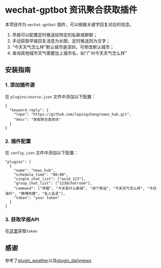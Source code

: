 # wechat-gptbot 资讯聚合获取插件

本项目作为 `wechat-gptbot` 插件，可以根据关键字回复对应的信息。

1. 早报可以配置定时推送给特定的私聊或群聊；
2. 手动获取早报回复消息为长图，定时推送则为文字；
3. “今天天气怎么样”默认城市是深圳，可修改默认城市；
4. 查询其他城市天气需要加上城市名，如“广州今天天气怎么样”

## 安装指南

### 1. 添加插件源
在 `plugins/source.json` 文件中添加以下配置：
```
{
  "keyword_reply": {
    "repo": "https://github.com/lepingzhang/news_hub.git",
    "desc": "获取聚合类资讯"
  }
}
```

### 2. 插件配置
在 `config.json` 文件中添加以下配置：
```
"plugins": [
  {
    "name": "news_hub",
    "schedule_time": "08:00",
    "single_chat_list": ["wxid_123"],
    "group_chat_list": ["123@chatroom"],
    "command": ["早报", "今天有什么新闻", "讲个笑话", "今天天气怎么样", "今日油价", "微博热搜", "名人名言"],
    "token": "your token"
  }
]
```

### 3. 获取早报API
在[这里](https://alapi.cn/api/view/93)获取`token`

## 感谢
参考了[plugin_weather](https://github.com/iuiaoin/plugin_weather)以及[plugin_dailynews](https://github.com/goxofy/plugin_dailynews)
